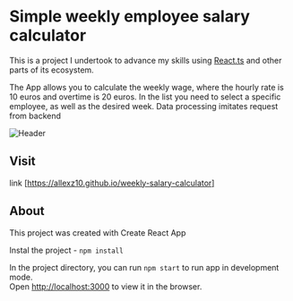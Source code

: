 

# Simple weekly employee salary calculator

This is a project I undertook to advance my skills using [React.ts](https://reactjs.org/) and other parts of its ecosystem. 

The App allows you to calculate the weekly wage, where the hourly rate is 10 euros and overtime is 20 euros. In the list you need to select a specific employee, as well as the desired week. Data processing imitates request from backend

![Header](https://github.com/allexz10/allexz10/blob/main/assets/salary-calc.gif)

## Visit

link [https://allexz10.github.io/weekly-salary-calculator]

## About

This project was created with Create React App

Instal the project - `npm install`

In the project directory, you can run `npm start` to run app in development mode.<br>
Open [http://localhost:3000](http://localhost:3000) to view it in the browser.

